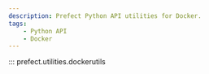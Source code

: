 ```yaml
---
description: Prefect Python API utilities for Docker.
tags:
    - Python API
    - Docker
---
```


::: prefect.utilities.dockerutils

